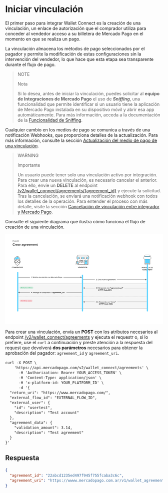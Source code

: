 # Iniciar vinculación

El primer paso para integrar Wallet Connect es la creación de una vinculación, un enlace de autorización que el comprador utiliza para conceder al vendedor acceso a su billetera de Mercado Pago en el momento en que se realiza un pago.

La vinculación almacena los métodos de pago seleccionados por el pagador y permite la modificación de estas configuraciones sin la intervención del vendedor, lo que hace que esta etapa sea transparente durante el flujo de pago.

> NOTE
>
> Nota
>
> Si lo desea, antes de iniciar la vinculación, puedes solicitar al **equipo de Integraciones de Mercado Pago** el uso de **_Sniffing_**, una funcionalidad que permite identificar si un usuario tiene la aplicación de Mercado Pago instalada en su dispositivo móvil y abrir esa app automáticamente. Para más información, acceda a la documentación de la [Funcionalidad de Sniffing](/developers/es/docs/wallet-connect/account-linking-flow/create-agreement/sniffing-feature).

Cualquier cambio en los medios de pago se comunica a través de una notificación Webhooks, que proporciona detalles de la actualización. Para más información, consulte la sección [Actualización del medio de pago de una vinculación](/developers/es/docs/wallet-connect/additional-content/your-integrations/notifications/webhooks).

> WARNING
>
> Importante
>
> Un usuario puede tener solo una vinculación activo por integración. Para crear una nueva vinculación, es necesario cancelar el anterior. Para ello, envíe un **DELETE** al endpoint [/v2/wallet_connect/agreements/{agreement_id}](/developers/es/reference/wallet_connect/_wallet_connect_agreements_agreement_id/delete) y ejecute la solicitud. Tras la cancelación, se enviará una notificación webhook con todos los detalles de la operación. Para entender el proceso con más detalle, visite la sección [Cancelación de vinculación entre integrador y Mercado Pago](/developers/es/docs/wallet-connect/additional-content/your-integrations/notifications/webhooks).

Consulte el siguiente diagrama que ilustra cómo funciona el flujo de creación de una vinculación.

![Iniciar vinculación](/images/wallet-connect/new-create-agreement.es.png)

Para crear una vinculación, envía un **POST** con los atributos necesarios al endpoint [/v2/wallet_connect/agreements](/developers/es/reference/wallet_connect/_wallet_connect_agreements/post) y ejecuta el requestr o, si lo prefiere, use el `curl` a continuación y preste atención a la respuesta del request que devolverá **dos parámetros** necesarios para obtener la aprobación del pagador: `agreement_id` y `agreement_uri`.

```curl
curl -X POST \
    'https://api.mercadopago.com/v2/wallet_connect/agreements' \
      -H 'Authorization: Bearer YOUR_ACCESS_TOKEN' \
      -H 'Content-Type: application/json' \
      -H 'x-platform-id: YOUR_PLATFORM_ID' \
      -d '{
  "return_uri": "https://www.mercadopago.com/",
  "external_flow_id": "EXTERNAL_FLOW_ID",
  "external_user": {
    "id": "usertest",
    "description": "Test account"
  },
  "agreement_data": {
    "validation_amount": 3.14,
    "description": "Test agreement"
  }
}'
```

## Respuesta

```json
{
  "agreement_id": "22abcd1235ed497f945f755fcaba3c6c",
  "agreement_uri": "https://wwww.mercadopago.com.ar/v1/wallet_agreement/22abcd1235ed497f945f755fcaba3c6c"
}
```